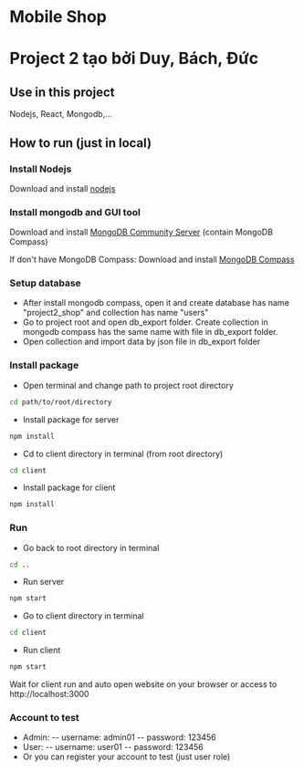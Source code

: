 # Mobile Shop

# Project 2 tạo bởi Duy, Bách, Đức

## Use in this project

Nodejs, React, Mongodb,...

## How to run (just in local)

### Install Nodejs

Download and install [nodejs](https://nodejs.org/en/download)

### Install mongodb and GUI tool

Download and install [MongoDB Community Server](https://www.mongodb.com/try/download/community) (contain MongoDB Compass)

If don't have MongoDB Compass:
Download and install [MongoDB Compass](https://www.mongodb.com/try/download/compass)

### Setup database

- After install mongodb compass, open it and create database has name "project2_shop" and collection has name "users"
- Go to project root and open db_export folder. Create collection in mongodb compass has the same name with file in db_export folder.
- Open collection and import data by json file in db_export folder

### Install package

- Open terminal and change path to project root directory

```bash
cd path/to/root/directory
```

- Install package for server

```bash
npm install
```

- Cd to client directory in terminal (from root directory)

```bash
cd client
```

- Install package for client

```bash
npm install
```

### Run

- Go back to root directory in terminal

```bash
cd ..
```

- Run server

```bash
npm start
```

- Go to client directory in terminal

```bash
cd client
```

- Run client

```bash
npm start
```

Wait for client run and auto open website on your browser or access to http://localhost:3000

### Account to test

- Admin:
  -- username: admin01
  -- password: 123456
- User:
  -- username: user01
  -- password: 123456
- Or you can register your account to test (just user role)
